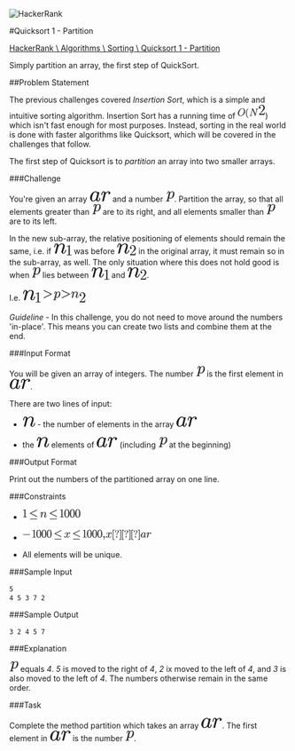 ![HackerRank]

#Quicksort 1 - Partition

[HackerRank \ Algorithms \ Sorting \ Quicksort 1 - Partition](https://www.hackerrank.com/challenges/quicksort1)

Simply partition an array, the first step of QuickSort.

##Problem Statement

The previous challenges covered _Insertion Sort_, which is a simple and intuitive sorting algorithm. Insertion Sort has a running time of ![$O(N$]<sup>![$2$]</sup>) which isn't fast enough for most purposes. Instead, sorting in the real world is done with faster algorithms like Quicksort, which will be covered in the challenges that follow.

The first step of Quicksort is to _partition_ an array into two smaller arrays.

###Challenge

You're given an array ![$ar$] and a number ![$p$]. Partition the array, so that all elements greater than ![$p$] are to its right, and all elements smaller than ![$p$] are to its left.

In the new sub-array, the relative positioning of elements should remain the same, i.e. if ![$n$]<sub>![$1$]</sub> was before ![$n$]<sub>![$2$]</sub> in the original array, it must remain so in the sub-array, as well. The only situation where this does not hold good is when ![$p$] lies between ![$n$]<sub>![$1$]</sub> and ![$n$]<sub>![$2$]</sub>.

I.e. ![$n$]<sub>![$1$]</sub> ![$gt p gt n$]<sub>![$2$]</sub>

*Guideline* - In this challenge, you do not need to move around the numbers 'in-place'. This means you can create two lists and combine them at the end.

###Input Format

 You will be given an array of integers. The number ![$p$] is the first element in ![$ar$].

 There are two lines of input:

- ![$n$] - the number of elements in the array ![$ar$]

- the ![$n$] elements of ![$ar$] (including ![$p$] at the beginning)

###Output Format

Print out the numbers of the partitioned array on one line.

###Constraints

- ![$1 le n le 1000$]

- ![$-1000 le x le 1000, x ∈ ar$]

- All elements will be unique.

###Sample Input

    5
    4 5 3 7 2

###Sample Output

    3 2 4 5 7

###Explanation

![$p$] equals _4_. _5_ is moved to the right of _4_, _2_ ix moved to the left of _4_, and _3_ is also moved to the left of _4_. The numbers otherwise remain in the same order.

###Task

Complete the method partition which takes an array ![$ar$]. The first element in ![$ar$] is the number ![$p$].

[HackerRank]:https://www.hackerrank.com/assets/brand/typemark_60x200.png
[$n$]:../../../assets/55a049b8f161ae7cfeb0197d75aff967.png
[$-1000 le x le 1000, x ∈ ar$]:../../../assets/0d33838ff42e329b55d13b0ebf003509.png
[$O(N$]:../../../assets/1649d8f73b71df7e4822e1462c517e8c.png
[$1$]:../../../assets/034d0a6be0424bffe9a6e7ac9236c0f5.png
[$p$]:../../../assets/2ec6e630f199f589a2402fdf3e0289d5.png
[$gt p gt n$]:../../../assets/252b21a78ca5a0565c6744b618d9770b.png
[$1 le n le 1000$]:../../../assets/a04ba05c8e489afc6d2bc03b751ad7ac.png
[$2$]:../../../assets/76c5792347bb90ef71cfbace628572cf.png
[$ar$]:../../../assets/9978ba2b8a2eb701a65496a8045523e2.png